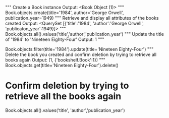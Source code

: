 """
Create a Book instance
Output: <Book Object (1)>
"""
Book.objects.create(title='1984', author='George Orwell', publication_year=1949)
"""
Retrieve and display all attributes of the books created
Output: <QuerySet [{'title':'1984', 'author':'George Orwell', 'publicaton_year':1949}]>
"""
Book.objects.all().values('title','author','publication_year')
"""
Update the title of '1984' to 'Nineteen Eighty-Four'
Output: 1
"""

Book.objects.filter(title='1984').update(title='Nineteen Eighty-Four')
"""
Delete the book you created and confirm deletion by trying to retrieve all books again
Output: (1, {'bookshelf.Book':1})
"""
Book.objects.get(title='Nineteen Eighty-Four').delete()

# Confirm deletion by trying to retrieve all the books again
Book.objects.all().values('title', 'author','publication_year')
